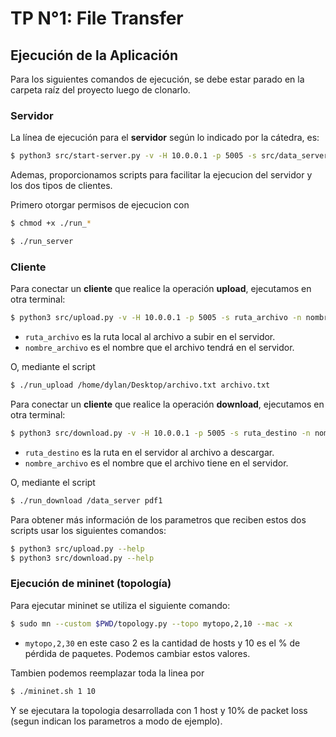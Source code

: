 # TP N°1: File Transfer

## Ejecución de la Aplicación

Para los siguientes comandos de ejecución, se debe estar parado en la carpeta
raíz del proyecto luego de clonarlo.

### Servidor

La línea de ejecución para el **servidor** según lo indicado por la cátedra, es:

```sh
$ python3 src/start-server.py -v -H 10.0.0.1 -p 5005 -s src/data_server
```
Ademas, proporcionamos scripts para facilitar la ejecucion del servidor y los dos tipos de clientes.

Primero otorgar permisos de ejecucion con
```sh
$ chmod +x ./run_*
```

```sh
$ ./run_server
```

### Cliente

Para conectar un **cliente** que realice la operación **upload**, ejecutamos en
otra terminal:

```sh
$ python3 src/upload.py -v -H 10.0.0.1 -p 5005 -s ruta_archivo -n nombre_archivo
```
- ``ruta_archivo`` es la ruta local al archivo a subir en el servidor.
- ``nombre_archivo`` es el nombre que el archivo tendrá en el servidor.

O, mediante el script
```sh
$ ./run_upload /home/dylan/Desktop/archivo.txt archivo.txt
```

Para conectar un **cliente** que realice la operación **download**, ejecutamos
en otra terminal:

```sh
$ python3 src/download.py -v -H 10.0.0.1 -p 5005 -s ruta_destino -n nombre_archivo
```

- ``ruta_destino`` es la ruta en el servidor al archivo a descargar.
- ``nombre_archivo`` es el nombre que el archivo tiene en el servidor.

O, mediante el script
```sh
$ ./run_download /data_server pdf1
```

Para obtener más información de los parametros que reciben estos dos scripts
usar los siguientes comandos:

```sh
$ python3 src/upload.py --help
$ python3 src/download.py --help
```

### Ejecución de mininet (topología)

Para ejecutar mininet se utiliza el siguiente comando:

```sh
$ sudo mn --custom $PWD/topology.py --topo mytopo,2,10 --mac -x
```

- ``mytopo,2,30`` en este caso 2 es la cantidad de hosts y 10 es el % de pérdida
  de paquetes. Podemos cambiar estos valores.

Tambien podemos reemplazar toda la linea por

```sh
$ ./mininet.sh 1 10
```
Y se ejecutara la topologia desarrollada con 1 host y 10% de packet loss (segun indican los parametros a modo de ejemplo).